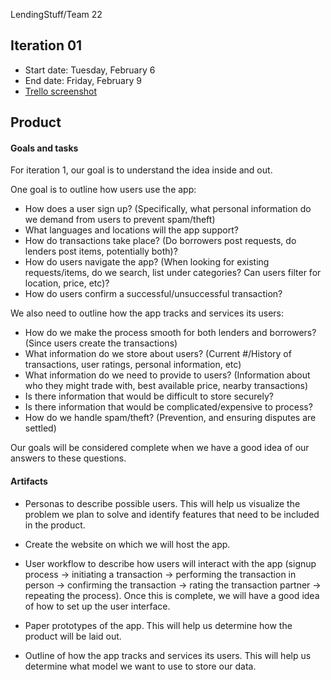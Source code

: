 LendingStuff/Team 22

## Iteration 01

 * Start date: Tuesday, February 6
 * End date: Friday, February 9
 * [Trello screenshot](https://github.com/csc301-winter-2018/project-team-22/blob/master/Deliverables/Iteration%201%20Planning.png)

## Product

#### Goals and tasks

For iteration 1, our goal is to understand the idea inside and out.

One goal is to outline how users use the app:

 * How does a user sign up? (Specifically, what personal information do we demand from users to prevent spam/theft)
 * What languages and locations will the app support?
 * How do transactions take place? (Do borrowers post requests, do lenders post items, potentially both)?
 * How do users navigate the app? (When looking for existing requests/items, do we search, list under categories? Can users filter for location, price, etc)?
 * How do users confirm a successful/unsuccessful transaction?

We also need to outline how the app tracks and services its users:

 * How do we make the process smooth for both lenders and borrowers? (Since users create the transactions)
 * What information do we store about users? (Current #/History of transactions, user ratings, personal information, etc)
 * What information do we need to provide to users? (Information about who they might trade with, best available price, nearby transactions)
 * Is there information that would be difficult to store securely?
 * Is there information that would be complicated/expensive to process?
 * How do we handle spam/theft? (Prevention, and ensuring disputes are settled)

Our goals will be considered complete when we have a good idea of our answers to these questions.

#### Artifacts
 * Personas to describe possible users. This will help us visualize the problem we plan to solve and identify features that need to be included in the product.
 * Create the website on which we will host the app.

 * User workflow to describe how users will interact with the app (signup process -> initiating a transaction -> performing the transaction in person -> confirming the transaction -> rating the transaction partner -> repeating the process). Once this is complete, we will have a good idea of how to set up the user interface.
 * Paper prototypes of the app. This will help us determine how the product will be laid out.
 * Outline of how the app tracks and services its users. This will help us determine what model we want to use to store our data.




